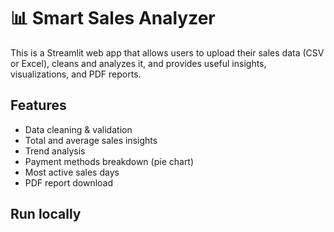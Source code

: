 # 📊 Smart Sales Analyzer

This is a Streamlit web app that allows users to upload their sales data (CSV or Excel),
cleans and analyzes it, and provides useful insights, visualizations, and PDF reports.

## Features
- Data cleaning & validation
- Total and average sales insights
- Trend analysis
- Payment methods breakdown (pie chart)
- Most active sales days
- PDF report download

## Run locally
